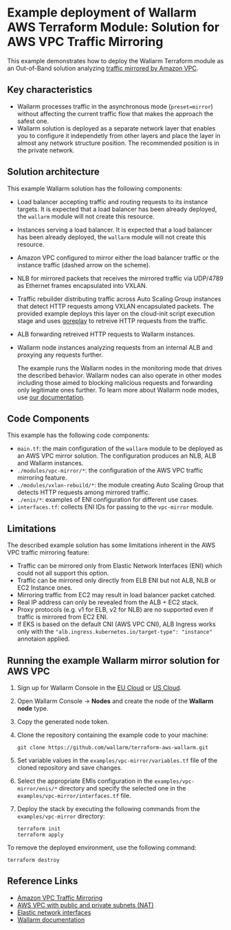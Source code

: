 # Example deployment of Wallarm AWS Terraform Module: Solution for AWS VPC Traffic Mirroring

This example demonstrates how to deploy the Wallarm Terraform module as an Out-of-Band solution analyzing [traffic mirrored by Amazon VPC](https://docs.aws.amazon.com/vpc/latest/mirroring/what-is-traffic-mirroring.html).

## Key characteristics

* Wallarm processes traffic in the asynchronous mode (`preset=mirror`) without affecting the current traffic flow that makes the approach the safest one.
* Wallarm solution is deployed as a separate network layer that enables you to configure it independetly from other layers and place the layer in almost any network structure position. The recommended position is in the private network.

## Solution architecture

<!--TBD ![Wallarm scheme](https://github.com/wallarm/terraform-aws-wallarm/blob/main/images/wallarm-for-traffic-mirrored-by-vpc.png?raw=true) -->

This example Wallarm solution has the following components:

* Load balancer accepting traffic and routing requests to its instance targets. It is expected that a load balancer has been already deployed, the `wallarm` module will not create this resource.
* Instances serving a load balancer. It is expected that a load balancer has been already deployed, the `wallarm` module will not create this resource.
* Amazon VPC configured to mirror either the load balancer traffic or the instance traffic (dashed arrow on the scheme).
* NLB for mirrored packets that receives the mirrored traffic via UDP/4789 as Ethernet frames encapsulated into VXLAN.
* Traffic rebuilder distributing traffic across Auto Scaling Group instances that detect HTTP requests among VXLAN encapsulated packets. The provided example deploys this layer on the cloud-init script execution stage and uses [goreplay](https://github.com/buger/goreplay) to retreive HTTP requests from the traffic.
* ALB forwarding retreived HTTP requests to Wallarm instances.
* Wallarm node instances analyzing requests from an internal ALB and proxying any requests further.

    The example runs the Wallarm nodes in the monitoring mode that drives the described behavior. Wallarm nodes can also operate in other modes including those aimed to blocking malicious requests and forwarding only legitimate ones further. To learn more about Wallarm node modes, use [our documentation](https://docs.wallarm.com/admin-en/configure-wallarm-mode/).

## Code Components

This example has the following code components:

* `main.tf`: the main configuration of the `wallarm` module to be deployed as an AWS VPC mirror solution. The configuration produces an NLB, ALB and Wallarm instances.
* `./modules/vpc-mirror/*`: the configuration of the AWS VPC traffic mirroring feature.
* `./modules/vxlan-rebuild/*`: the module creating Auto Scaling Group that detects HTTP requests among mirrored traffic.
* `./enis/*`: examples of ENI configuration for different use cases.
* `interfaces.tf`: collects ENI IDs for passing to the `vpc-mirror` module.

## Limitations

The described example solution has some limitations inherent in the AWS VPC traffic mirroring feature:

* Traffic can be mirrored only from Elastic Network Interfaces (ENI) which could not all support this option.
* Traffic can be mirrored only directly from ELB ENI but not ALB, NLB or EC2 Instance ones.
* Mirroring traffic from EC2 may result in load balancer packet catched.
* Real IP address can only be revealed from the ALB + EC2 stack.
* Proxy protocols (e.g. v1 for ELB, v2 for NLB) are no supported even if traffic is mirrored from EC2 ENI.
* If EKS is based on the default CNI (AWS VPC CNI), ALB Ingress works only with the `"alb.ingress.kubernetes.io/target-type": "instance"` annotaion applied.

## Running the example Wallarm mirror solution for AWS VPC

1. Sign up for Wallarm Console in the [EU Cloud](https://my.wallarm.com/nodes) or [US Cloud](https://us1.my.wallarm.com/nodes).
1. Open Wallarm Console → **Nodes** and create the node of the **Wallarm node** type.
1. Copy the generated node token.
1. Clone the repository containing the example code to your machine:

    ```
    git clone https://github.com/wallarm/terraform-aws-wallarm.git
    ```
1. Set variable values in the `examples/vpc-mirror/variables.tf` file of the cloned repository and save changes.
1. Select the appropriate EMIs configuration in the `examples/vpc-mirror/enis/*` directory and specify the selected one in the `examples/vpc-mirror/interfaces.tf` file.
1. Deploy the stack by executing the following commands from the `examples/vpc-mirror` directory:

    ```
    terraform init
    terraform apply
    ```

To remove the deployed environment, use the following command:

```
terraform destroy
```

## Reference Links

* [Amazon VPC Traffic Mirroring](https://docs.aws.amazon.com/vpc/latest/mirroring/what-is-traffic-mirroring.html)
* [AWS VPC with public and private subnets (NAT)](https://docs.aws.amazon.com/vpc/latest/userguide/VPC_Scenario2.html)
* [Elastic network interfaces](https://docs.aws.amazon.com/AWSEC2/latest/UserGuide/using-eni.html)
* [Wallarm documentation](https://docs.wallarm.com)
